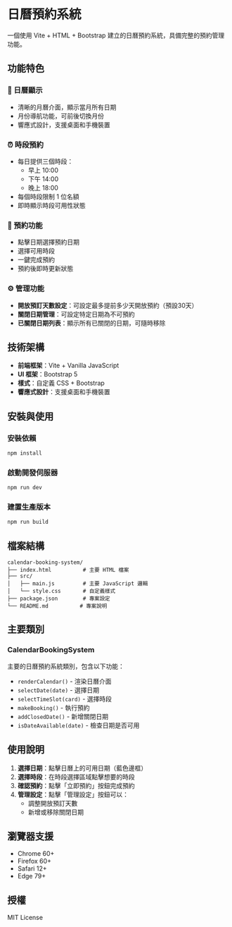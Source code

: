 # 日曆預約系統

一個使用 Vite + HTML + Bootstrap 建立的日曆預約系統，具備完整的預約管理功能。

## 功能特色

### 📅 日曆顯示
- 清晰的月曆介面，顯示當月所有日期
- 月份導航功能，可前後切換月份
- 響應式設計，支援桌面和手機裝置

### ⏰ 時段預約
- 每日提供三個時段：
  - 早上 10:00
  - 下午 14:00
  - 晚上 18:00
- 每個時段限制 1 位名額
- 即時顯示時段可用性狀態

### 🎯 預約功能
- 點擊日期選擇預約日期
- 選擇可用時段
- 一鍵完成預約
- 預約後即時更新狀態

### ⚙️ 管理功能
- **開放預訂天數設定**：可設定最多提前多少天開放預約（預設30天）
- **關閉日期管理**：可設定特定日期為不可預約
- **已關閉日期列表**：顯示所有已關閉的日期，可隨時移除

## 技術架構

- **前端框架**：Vite + Vanilla JavaScript
- **UI 框架**：Bootstrap 5
- **樣式**：自定義 CSS + Bootstrap
- **響應式設計**：支援桌面和手機裝置

## 安裝與使用

### 安裝依賴
```bash
npm install
```

### 啟動開發伺服器
```bash
npm run dev
```

### 建置生產版本
```bash
npm run build
```

## 檔案結構

```
calendar-booking-system/
├── index.html          # 主要 HTML 檔案
├── src/
│   ├── main.js         # 主要 JavaScript 邏輯
│   └── style.css       # 自定義樣式
├── package.json        # 專案設定
└── README.md          # 專案說明
```

## 主要類別

### CalendarBookingSystem
主要的日曆預約系統類別，包含以下功能：

- `renderCalendar()` - 渲染日曆介面
- `selectDate(date)` - 選擇日期
- `selectTimeSlot(card)` - 選擇時段
- `makeBooking()` - 執行預約
- `addClosedDate()` - 新增關閉日期
- `isDateAvailable(date)` - 檢查日期是否可用

## 使用說明

1. **選擇日期**：點擊日曆上的可用日期（藍色邊框）
2. **選擇時段**：在時段選擇區域點擊想要的時段
3. **確認預約**：點擊「立即預約」按鈕完成預約
4. **管理設定**：點擊「管理設定」按鈕可以：
   - 調整開放預訂天數
   - 新增或移除關閉日期

## 瀏覽器支援

- Chrome 60+
- Firefox 60+
- Safari 12+
- Edge 79+

## 授權

MIT License

